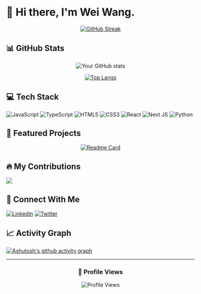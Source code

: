 # 👋 Hi there, I'm Wei Wang.

<div align="center">
  
[![GitHub Streak](https://github-readme-streak-stats.herokuapp.com/?user=YOUR_GITHUB_USERNAME&theme=dark)](https://github.com/YOUR_GITHUB_USERNAME)

</div>

## 📊 GitHub Stats

<div align="center">
  
![Your GitHub stats](https://github-readme-stats.vercel.app/api?username=weiwang0305&show_icons=true&theme=dark)

[![Top Langs](https://github-readme-stats.vercel.app/api/top-langs/?username=weiwang0305)](https://github.com/weiwang0305/github-readme-stats)

</div>

## 💻 Tech Stack

![JavaScript](https://img.shields.io/badge/javascript-%23323330.svg?style=for-the-badge&logo=javascript&logoColor=%23F7DF1E)
![TypeScript](https://img.shields.io/badge/typescript-%23007ACC.svg?style=for-the-badge&logo=typescript&logoColor=white)
![HTML5](https://img.shields.io/badge/html5-%23E34F26.svg?style=for-the-badge&logo=html5&logoColor=white)
![CSS3](https://img.shields.io/badge/css3-%231572B6.svg?style=for-the-badge&logo=css3&logoColor=white)
![React](https://img.shields.io/badge/react-%2320232a.svg?style=for-the-badge&logo=react&logoColor=%2361DAFB)
![Next JS](https://img.shields.io/badge/Next-black?style=for-the-badge&logo=next.js&logoColor=white)
![Python](https://img.shields.io/badge/python-3670A0?style=for-the-badge&logo=python&logoColor=ffdd54)

## 🌟 Featured Projects

<div align="center">
  
[![Readme Card](https://github-readme-stats.vercel.app/api/pin/?username=weiwang0305&repo=Golden-Coffee&theme=dark)](https://github.com/weiwang0305/)

</div>

## 🔥 My Contributions

![](./profile-3d-contrib/profile-night-rainbow.svg)

## 🤝 Connect With Me

[![LinkedIn](https://img.shields.io/badge/linkedin-%230077B5.svg?style=for-the-badge&logo=linkedin&logoColor=white)](https://linkedin.com/in/weiang0305)
[![Twitter](https://img.shields.io/badge/Twitter-%231DA1F2.svg?style=for-the-badge&logo=Twitter&logoColor=white)](https://twitter.com/YOUR_TWITTER)

## 📈 Activity Graph

[![Ashutosh's github activity graph](https://github-readme-activity-graph.vercel.app/graph?username=weiwang0305&theme=react-dark)](https://github.com/weiwang0305/github-readme-activity-graph)

---

<div align="center">
  
### 👀 Profile Views
  
![Profile Views](https://komarev.com/ghpvc/?username=weiwang0305&color=brightgreen)

</div>
